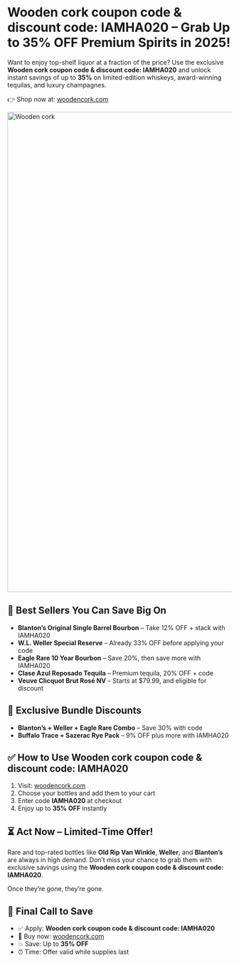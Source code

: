  <h1> Wooden cork coupon code & discount code: IAMHA020 – Grab Up to 35% OFF Premium Spirits in 2025!</h1>
  <p>Want to enjoy top-shelf liquor at a fraction of the price? Use the exclusive <strong>Wooden cork coupon code & discount code: IAMHA020</strong> and unlock instant savings of up to <strong>35%</strong> on limited-edition whiskeys, award-winning tequilas, and luxury champagnes.</p>
  <p>👉 Shop now at: <a href="https://woodencork.com/?dt_id=2442997" target="_blank">woodencork.com</a></p>
  <img src="https://images.mirror-media.xyz/publication-images/lb1nnyb_UMaf9v3oyJwJL.png?height=315&width=630" alt="Wooden cork" width="1080">
  <h2>🥃 Best Sellers You Can Save Big On</h2>
  <ul>
    <li><strong>Blanton’s Original Single Barrel Bourbon</strong> – Take 12% OFF + stack with IAMHA020</li>
    <li><strong>W.L. Weller Special Reserve</strong> – Already 33% OFF before applying your code</li>
    <li><strong>Eagle Rare 10 Year Bourbon</strong> – Save 20%, then save more with IAMHA020</li>
    <li><strong>Clase Azul Reposado Tequila</strong> – Premium tequila, 20% OFF + code</li>
    <li><strong>Veuve Clicquot Brut Rosé NV</strong> – Starts at $79.99, and eligible for discount</li>
  </ul>
  <h2>🎁 Exclusive Bundle Discounts</h2>
  <ul>
    <li><strong>Blanton’s + Weller + Eagle Rare Combo</strong> – Save 30% with code</li>
    <li><strong>Buffalo Trace + Sazerac Rye Pack</strong> – 9% OFF plus more with IAMHA020</li>
  </ul>
  <h2>✅ How to Use Wooden cork coupon code & discount code: IAMHA020</h2>
  <ol>
    <li>Visit: <a href="https://woodencork.com/?dt_id=2442997" target="_blank">woodencork.com</a></li>
    <li>Choose your bottles and add them to your cart</li>
    <li>Enter code <strong>IAMHA020</strong> at checkout</li>
    <li>Enjoy up to <strong>35% OFF</strong> instantly</li>
  </ol>
  <h2>⏳ Act Now – Limited-Time Offer!</h2>
  <p>Rare and top-rated bottles like <strong>Old Rip Van Winkle</strong>, <strong>Weller</strong>, and <strong>Blanton’s</strong> are always in high demand. Don’t miss your chance to grab them with exclusive savings using the <strong>Wooden cork coupon code & discount code: IAMHA020</strong>.</p>
  <p>Once they’re gone, they’re gone.</p>
  <h2>🎯 Final Call to Save</h2>
  <ul>
    <li>✅ Apply: <strong>Wooden cork coupon code & discount code: IAMHA020</strong></li>
    <li>🛒 Buy now: <a href="https://woodencork.com/?dt_id=2442997" target="_blank">woodencork.com</a></li>
    <li>💥 Save: Up to <strong>35% OFF</strong></li>
    <li>⏰ Time: Offer valid while supplies last</li>
  </ul>
</body>
</html>
